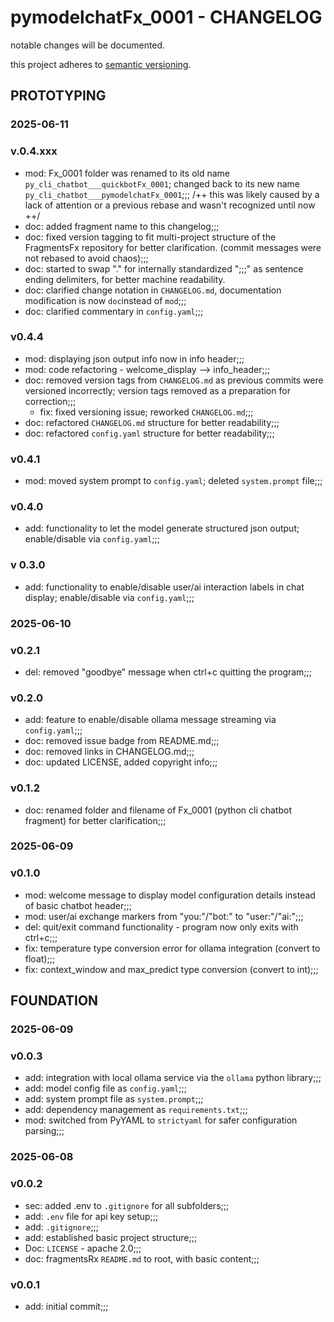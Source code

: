 # pymodelchatFx_0001 - CHANGELOG

notable changes will be documented.

this project adheres to [semantic versioning](https://semver.org/spec/v2.0.0.html).

## PROTOTYPING

### 2025-06-11

### v.0.4.xxx

- mod: Fx_0001 folder was renamed to its old name `py_cli_chatbot___quickbotFx_0001`; changed back to its new name `py_cli_chatbot___pymodelchatFx_0001`;;; /++ this was likely caused by a lack of attention or a previous rebase and wasn't recognized until now ++/
- doc: added fragment name to this changelog;;;
- doc: fixed version tagging to fit multi-project structure of the FragmentsFx repository for better clarification. (commit messages were not rebased to avoid chaos);;;
- doc: started to swap "." for internally standardized ";;;" as sentence ending delimiters, for better machine readability.
- doc: clarified change notation in `CHANGELOG.md`, documentation modification is now `doc`instead of `mod`;;;
- doc: clarified commentary in `config.yaml`;;;

### v0.4.4

- mod: displaying json output info now in info header;;;
- mod: code refactoring - welcome_display --> info_header;;;
- doc: removed version tags from `CHANGELOG.md` as previous commits were versioned incorrectly; version tags removed as a preparation for correction;;;
    - fix: fixed versioning issue; reworked `CHANGELOG.md`;;;
- doc: refactored `CHANGELOG.md` structure for better readability;;;
- doc: refactored `config.yaml` structure for better readability;;;

### v0.4.1

- mod: moved system prompt to `config.yaml`; deleted `system.prompt` file;;;

### v0.4.0

- add: functionality to let the model generate structured json output; enable/disable via `config.yaml`;;;

### v 0.3.0

- add: functionality to enable/disable user/ai interaction labels in chat display; enable/disable via `config.yaml`;;;

### 2025-06-10

### v0.2.1

- del: removed "goodbye" message when ctrl+c quitting the program;;;

### v0.2.0

- add: feature to enable/disable ollama message streaming via `config.yaml`;;;
- doc: removed issue badge from README.md;;;
- doc: removed links in CHANGELOG.md;;;
- doc: updated LICENSE, added copyright info;;;

### v0.1.2

- doc: renamed folder and filename of Fx_0001 (python cli chatbot fragment) for better clarification;;;

### 2025-06-09

### v0.1.0

- mod: welcome message to display model configuration details instead of basic chatbot header;;;
- mod: user/ai exchange markers from "you:"/"bot:" to "user:"/"ai:";;;
- del: quit/exit command functionality - program now only exits with ctrl+c;;;
- fix: temperature type conversion error for ollama integration (convert to float);;;
- fix: context_window and max_predict type conversion (convert to int);;;

## FOUNDATION

### 2025-06-09

### v0.0.3

- add: integration with local ollama service via the `ollama` python library;;;
- add: model config file as `config.yaml`;;;
- add: system prompt file as `system.prompt`;;;
- add: dependency management as `requirements.txt`;;;
- mod: switched from PyYAML to `strictyaml` for safer configuration parsing;;;

### 2025-06-08

### v0.0.2

- sec: added .env to `.gitignore` for all subfolders;;;
- add: `.env` file for api key setup;;;
- add: `.gitignore`;;;
- add: established basic project structure;;;
- Doc: `LICENSE` - apache 2.0;;;
- doc: fragmentsRx `README.md` to root, with basic content;;;

### v0.0.1

- add: initial commit;;;
